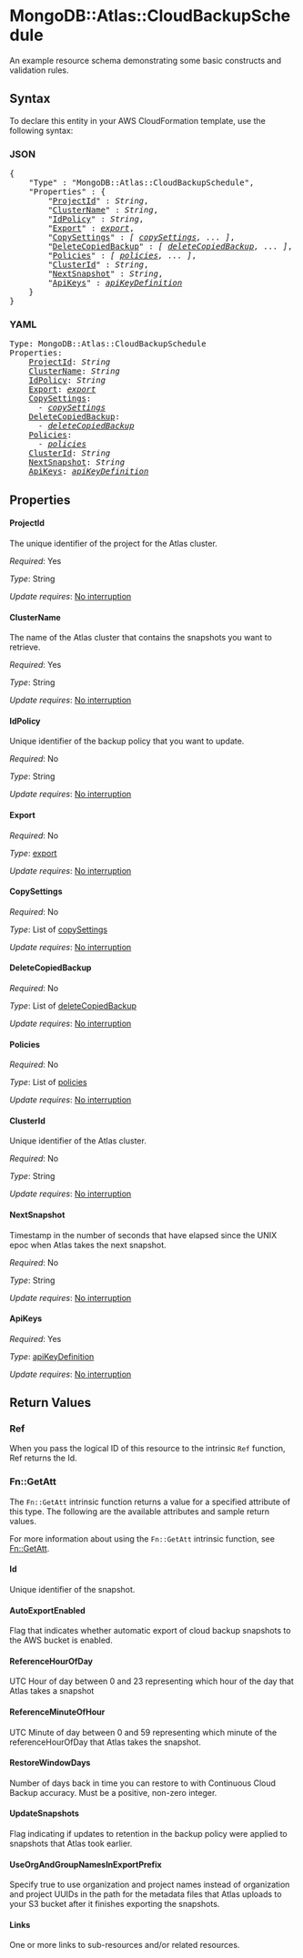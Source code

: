 # MongoDB::Atlas::CloudBackupSchedule

An example resource schema demonstrating some basic constructs and validation rules.

## Syntax

To declare this entity in your AWS CloudFormation template, use the following syntax:

### JSON

<pre>
{
    "Type" : "MongoDB::Atlas::CloudBackupSchedule",
    "Properties" : {
        "<a href="#projectid" title="ProjectId">ProjectId</a>" : <i>String</i>,
        "<a href="#clustername" title="ClusterName">ClusterName</a>" : <i>String</i>,
        "<a href="#idpolicy" title="IdPolicy">IdPolicy</a>" : <i>String</i>,
        "<a href="#export" title="Export">Export</a>" : <i><a href="export.md">export</a></i>,
        "<a href="#copysettings" title="CopySettings">CopySettings</a>" : <i>[ <a href="copysettings.md">copySettings</a>, ... ]</i>,
        "<a href="#deletecopiedbackup" title="DeleteCopiedBackup">DeleteCopiedBackup</a>" : <i>[ <a href="deletecopiedbackup.md">deleteCopiedBackup</a>, ... ]</i>,
        "<a href="#policies" title="Policies">Policies</a>" : <i>[ <a href="policies.md">policies</a>, ... ]</i>,
        "<a href="#clusterid" title="ClusterId">ClusterId</a>" : <i>String</i>,
        "<a href="#nextsnapshot" title="NextSnapshot">NextSnapshot</a>" : <i>String</i>,
        "<a href="#apikeys" title="ApiKeys">ApiKeys</a>" : <i><a href="apikeydefinition.md">apiKeyDefinition</a></i>
    }
}
</pre>

### YAML

<pre>
Type: MongoDB::Atlas::CloudBackupSchedule
Properties:
    <a href="#projectid" title="ProjectId">ProjectId</a>: <i>String</i>
    <a href="#clustername" title="ClusterName">ClusterName</a>: <i>String</i>
    <a href="#idpolicy" title="IdPolicy">IdPolicy</a>: <i>String</i>
    <a href="#export" title="Export">Export</a>: <i><a href="export.md">export</a></i>
    <a href="#copysettings" title="CopySettings">CopySettings</a>: <i>
      - <a href="copysettings.md">copySettings</a></i>
    <a href="#deletecopiedbackup" title="DeleteCopiedBackup">DeleteCopiedBackup</a>: <i>
      - <a href="deletecopiedbackup.md">deleteCopiedBackup</a></i>
    <a href="#policies" title="Policies">Policies</a>: <i>
      - <a href="policies.md">policies</a></i>
    <a href="#clusterid" title="ClusterId">ClusterId</a>: <i>String</i>
    <a href="#nextsnapshot" title="NextSnapshot">NextSnapshot</a>: <i>String</i>
    <a href="#apikeys" title="ApiKeys">ApiKeys</a>: <i><a href="apikeydefinition.md">apiKeyDefinition</a></i>
</pre>

## Properties

#### ProjectId

The unique identifier of the project for the Atlas cluster.

_Required_: Yes

_Type_: String

_Update requires_: [No interruption](https://docs.aws.amazon.com/AWSCloudFormation/latest/UserGuide/using-cfn-updating-stacks-update-behaviors.html#update-no-interrupt)

#### ClusterName

The name of the Atlas cluster that contains the snapshots you want to retrieve.

_Required_: Yes

_Type_: String

_Update requires_: [No interruption](https://docs.aws.amazon.com/AWSCloudFormation/latest/UserGuide/using-cfn-updating-stacks-update-behaviors.html#update-no-interrupt)

#### IdPolicy

Unique identifier of the backup policy that you want to update.

_Required_: No

_Type_: String

_Update requires_: [No interruption](https://docs.aws.amazon.com/AWSCloudFormation/latest/UserGuide/using-cfn-updating-stacks-update-behaviors.html#update-no-interrupt)

#### Export

_Required_: No

_Type_: <a href="export.md">export</a>

_Update requires_: [No interruption](https://docs.aws.amazon.com/AWSCloudFormation/latest/UserGuide/using-cfn-updating-stacks-update-behaviors.html#update-no-interrupt)

#### CopySettings

_Required_: No

_Type_: List of <a href="copysettings.md">copySettings</a>

_Update requires_: [No interruption](https://docs.aws.amazon.com/AWSCloudFormation/latest/UserGuide/using-cfn-updating-stacks-update-behaviors.html#update-no-interrupt)

#### DeleteCopiedBackup

_Required_: No

_Type_: List of <a href="deletecopiedbackup.md">deleteCopiedBackup</a>

_Update requires_: [No interruption](https://docs.aws.amazon.com/AWSCloudFormation/latest/UserGuide/using-cfn-updating-stacks-update-behaviors.html#update-no-interrupt)

#### Policies

_Required_: No

_Type_: List of <a href="policies.md">policies</a>

_Update requires_: [No interruption](https://docs.aws.amazon.com/AWSCloudFormation/latest/UserGuide/using-cfn-updating-stacks-update-behaviors.html#update-no-interrupt)

#### ClusterId

Unique identifier of the Atlas cluster.

_Required_: No

_Type_: String

_Update requires_: [No interruption](https://docs.aws.amazon.com/AWSCloudFormation/latest/UserGuide/using-cfn-updating-stacks-update-behaviors.html#update-no-interrupt)

#### NextSnapshot

Timestamp in the number of seconds that have elapsed since the UNIX epoc when Atlas takes the next snapshot.

_Required_: No

_Type_: String

_Update requires_: [No interruption](https://docs.aws.amazon.com/AWSCloudFormation/latest/UserGuide/using-cfn-updating-stacks-update-behaviors.html#update-no-interrupt)

#### ApiKeys

_Required_: Yes

_Type_: <a href="apikeydefinition.md">apiKeyDefinition</a>

_Update requires_: [No interruption](https://docs.aws.amazon.com/AWSCloudFormation/latest/UserGuide/using-cfn-updating-stacks-update-behaviors.html#update-no-interrupt)

## Return Values

### Ref

When you pass the logical ID of this resource to the intrinsic `Ref` function, Ref returns the Id.

### Fn::GetAtt

The `Fn::GetAtt` intrinsic function returns a value for a specified attribute of this type. The following are the available attributes and sample return values.

For more information about using the `Fn::GetAtt` intrinsic function, see [Fn::GetAtt](https://docs.aws.amazon.com/AWSCloudFormation/latest/UserGuide/intrinsic-function-reference-getatt.html).

#### Id

Unique identifier of the snapshot.

#### AutoExportEnabled

Flag that indicates whether automatic export of cloud backup snapshots to the AWS bucket is enabled.

#### ReferenceHourOfDay

UTC Hour of day between 0 and 23 representing which hour of the day that Atlas takes a snapshot

#### ReferenceMinuteOfHour

UTC Minute of day between 0 and 59 representing which minute of the referenceHourOfDay that Atlas takes the snapshot.

#### RestoreWindowDays

Number of days back in time you can restore to with Continuous Cloud Backup accuracy. Must be a positive, non-zero integer.

#### UpdateSnapshots

Flag indicating if updates to retention in the backup policy were applied to snapshots that Atlas took earlier. 

#### UseOrgAndGroupNamesInExportPrefix

Specify true to use organization and project names instead of organization and project UUIDs in the path for the metadata files that Atlas uploads to your S3 bucket after it finishes exporting the snapshots.

#### Links

One or more links to sub-resources and/or related resources.

